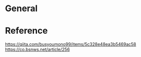 # General

# Reference

https://qiita.com/busyoumono99/items/5c328e48ea3b5469ac58
https://co.bsnws.net/article/256
